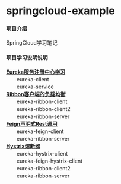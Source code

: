 # springcloud-example

#### 项目介绍
SpringCloud学习笔记

#### 项目学习说明说明

 **[Eureka服务注册中心学习](https://www.cnblogs.com/lfalex0831/p/9184428.html)**   
　　eureka-client  
　　eureka-service  
 **[Ribbon客户端的负载均衡](https://www.cnblogs.com/lfalex0831/p/9188214.html)**  
　　eureka-ribbon-client  
　　eureka-ribbon-client2  
　　eureka-ribbon-server  
 **[Feign声明式Rest调用](https://www.cnblogs.com/lfalex0831/p/9200583.html)**   
　　eureka-feign-client  
　　eureka-ribbon-server  
 **[Hystrix熔断器](https://www.cnblogs.com/lfalex0831/p/9199459.html)**   
　　eureka-hystrix-client  
　　eureka-feign-hystrix-client  
　　eureka-ribbon-client2  
　　eureka-ribbon-server  